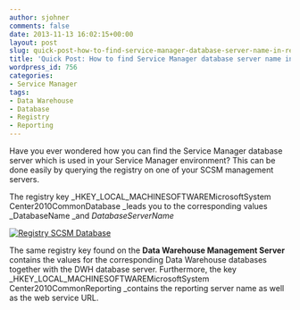 ```yaml
---
author: sjohner
comments: false
date: 2013-11-13 16:02:15+00:00
layout: post
slug: quick-post-how-to-find-service-manager-database-server-name-in-registry
title: 'Quick Post: How to find Service Manager database server name in registry'
wordpress_id: 756
categories:
- Service Manager
tags:
- Data Warehouse
- Database
- Registry
- Reporting
---
```


Have you ever wondered how you can find the Service Manager database server which is used in your Service Manager environment? This can be done easily by querying the registry on one of your SCSM management servers.




The registry key _HKEY_LOCAL_MACHINESOFTWAREMicrosoftSystem Center2010CommonDatabase _leads you to the corresponding values _DatabaseName _and _DatabaseServerName_




[![Registry SCSM Database](/images/registryscsmdatabase.png?w=604)](/images/registryscsmdatabase.png)




The same registry key found on the **Data Warehouse Management Server** contains the values for the corresponding Data Warehouse databases together with the DWH database server. Furthermore, the key _HKEY_LOCAL_MACHINESOFTWAREMicrosoftSystem Center2010CommonReporting _contains the reporting server name as well as the web service URL.



